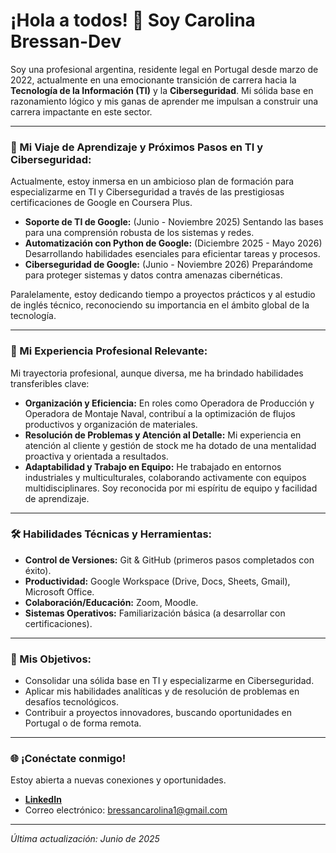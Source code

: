 # ¡Hola a todos! 👋 Soy Carolina Bressan-Dev

Soy una profesional argentina, residente legal en Portugal desde marzo de 2022, actualmente en una emocionante transición de carrera hacia la **Tecnología de la Información (TI)** y la **Ciberseguridad**. Mi sólida base en razonamiento lógico y mis ganas de aprender me impulsan a construir una carrera impactante en este sector.

---

### 🚀 Mi Viaje de Aprendizaje y Próximos Pasos en TI y Ciberseguridad:

Actualmente, estoy inmersa en un ambicioso plan de formación para especializarme en TI y Ciberseguridad a través de las prestigiosas certificaciones de Google en Coursera Plus.

* **Soporte de TI de Google:** (Junio - Noviembre 2025) Sentando las bases para una comprensión robusta de los sistemas y redes.
* **Automatización con Python de Google:** (Diciembre 2025 - Mayo 2026) Desarrollando habilidades esenciales para eficientar tareas y procesos.
* **Ciberseguridad de Google:** (Junio - Noviembre 2026) Preparándome para proteger sistemas y datos contra amenazas cibernéticas.

Paralelamente, estoy dedicando tiempo a proyectos prácticos y al estudio de inglés técnico, reconociendo su importancia en el ámbito global de la tecnología.

---

### 💼 Mi Experiencia Profesional Relevante:

Mi trayectoria profesional, aunque diversa, me ha brindado habilidades transferibles clave:

* **Organización y Eficiencia:** En roles como Operadora de Producción y Operadora de Montaje Naval, contribuí a la optimización de flujos productivos y organización de materiales.
* **Resolución de Problemas y Atención al Detalle:** Mi experiencia en atención al cliente y gestión de stock me ha dotado de una mentalidad proactiva y orientada a resultados.
* **Adaptabilidad y Trabajo en Equipo:** He trabajado en entornos industriales y multiculturales, colaborando activamente con equipos multidisciplinares. Soy reconocida por mi espíritu de equipo y facilidad de aprendizaje.

---

### 🛠️ Habilidades Técnicas y Herramientas:

* **Control de Versiones:** Git & GitHub (primeros pasos completados con éxito).
* **Productividad:** Google Workspace (Drive, Docs, Sheets, Gmail), Microsoft Office.
* **Colaboración/Educación:** Zoom, Moodle.
* **Sistemas Operativos:** Familiarización básica (a desarrollar con certificaciones).

---

### 🎯 Mis Objetivos:

* Consolidar una sólida base en TI y especializarme en Ciberseguridad.
* Aplicar mis habilidades analíticas y de resolución de problemas en desafíos tecnológicos.
* Contribuir a proyectos innovadores, buscando oportunidades en Portugal o de forma remota.

---

### 🌐 ¡Conéctate conmigo!

Estoy abierta a nuevas conexiones y oportunidades.

* [**LinkedIn**](https://www.linkedin.com/in/carolinabressan-dev)
* Correo electrónico: bressancarolina1@gmail.com

---

_Última actualización: Junio de 2025_
